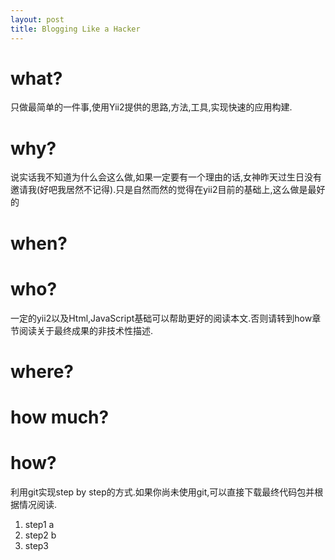 ```yaml
---
layout: post
title: Blogging Like a Hacker
---
```


# what?
只做最简单的一件事,使用Yii2提供的思路,方法,工具,实现快速的应用构建.
# why?
说实话我不知道为什么会这么做,如果一定要有一个理由的话,女神昨天过生日没有邀请我(好吧我居然不记得).只是自然而然的觉得在yii2目前的基础上,这么做是最好的
# when?

# who?
一定的yii2以及Html,JavaScript基础可以帮助更好的阅读本文.否则请转到how章节阅读关于最终成果的非技术性描述.

# where?

# how much?


# how?
利用git实现step by step的方式.如果你尚未使用git,可以直接下载最终代码包并根据情况阅读.
1. step1
a
2. step2
b
3. step3